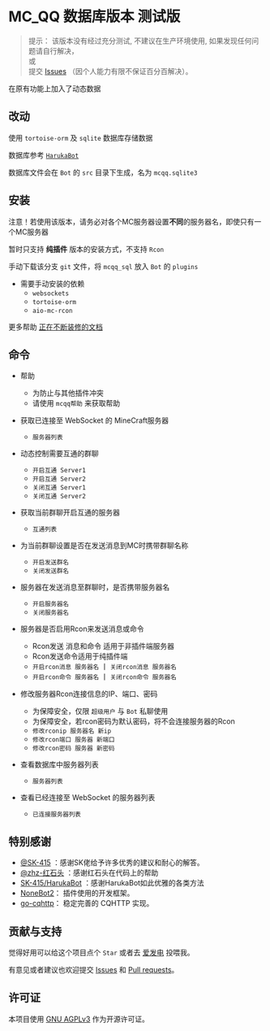 # MC_QQ 数据库版本 测试版

> 提示： 该版本没有经过充分测试, 不建议在生产环境使用, 如果发现任何问题请自行解决，  
> 或  
> 提交 [Issues](https://github.com/17TheWord/nonebot-plugin-mcqq/issues) （因个人能力有限不保证百分百解决）。

在原有功能上加入了动态数据

## 改动

使用 `tortoise-orm` 及 `sqlite` 数据库存储数据

数据库参考 [`HarukaBot`](https://github.com/SK-415/HarukaBot)

数据库文件会在 `Bot` 的 `src` 目录下生成，名为 `mcqq.sqlite3`

## 安装

注意！若使用该版本，请务必对各个MC服务器设置**不同**的服务器名，即使只有一个MC服务器

暂时只支持 **纯插件** 版本的安装方式，不支持 `Rcon`

手动下载该分支 `git` 文件，将 `mcqq_sql` 放入 `Bot` 的 `plugins`

- 需要手动安装的依赖
    - `websockets`
    - `tortoise-orm`
    - `aio-mc-rcon`

更多帮助 [正在不断装修的文档](https://17theword.github.io/mc_qq)

## 命令

- 帮助
    - 为防止与其他插件冲突
    - 请使用 `mcqq帮助` 来获取帮助


- 获取已连接至 WebSocket 的 MineCraft服务器
    - `服务器列表`


- 动态控制需要互通的群聊
    - `开启互通 Server1`
    - `开启互通 Server2`
    - `关闭互通 Server1`
    - `关闭互通 Server2`


- 获取当前群聊开启互通的服务器
    - `互通列表`


- 为当前群聊设置是否在发送消息到MC时携带群聊名称
    - `开启发送群名`
    - `关闭发送群名`


- 服务器在发送消息至群聊时，是否携带服务器名
    - `开启服务器名`
    - `关闭服务器名`


- 服务器是否启用Rcon来发送消息或命令
    - Rcon发送 消息和命令 适用于非插件端服务器
    - Rcon发送命令适用于纯插件端
    - `开启rcon消息 服务器名` 丨 `关闭rcon消息 服务器名`
    - `开启rcon命令 服务器名` 丨 `关闭rcon命令 服务器名`


- 修改服务器Rcon连接信息的IP、端口、密码
    - 为保障安全，仅限 `超级用户` 与 `Bot` 私聊使用
    - 为保障安全，若rcon密码为默认密码，将不会连接服务器的Rcon
    - `修改rconip 服务器名 新ip`
    - `修改rcon端口 服务器 新端口`
    - `修改rcon密码 服务器 新密码`


- 查看数据库中服务器列表
    - `服务器列表`


- 查看已经连接至 WebSocket 的服务器列表
    - `已连接服务器列表`

## 特别感谢

- [@SK-415](https://github.com/SK-415) ：感谢SK佬给予许多优秀的建议和耐心的解答。
- [@zhz-红石头](https://github.com/zhzhongshi) ：感谢红石头在代码上的帮助
- [SK-415/HarukaBot](https://github.com/SK-415/HarukaBot) ：感谢HarukaBot如此优雅的各类方法
- [NoneBot2](https://github.com/nonebot/nonebot2)： 插件使用的开发框架。
- [go-cqhttp](https://github.com/Mrs4s/go-cqhttp)： 稳定完善的 CQHTTP 实现。

## 贡献与支持

觉得好用可以给这个项目点个 `Star` 或者去 [爱发电](https://afdian.net/a/17TheWord) 投喂我。

有意见或者建议也欢迎提交 [Issues](https://github.com/17TheWord/nonebot-plugin-mcqq/issues)
和 [Pull requests](https://github.com/17TheWord/nonebot-plugin-mcqq/pulls)。

## 许可证

本项目使用 [GNU AGPLv3](https://choosealicense.com/licenses/agpl-3.0/) 作为开源许可证。
